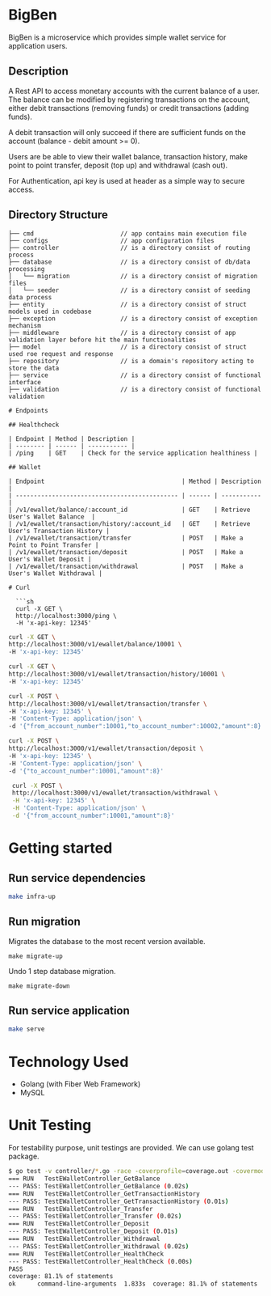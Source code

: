 # BigBen

BigBen is a microservice which provides simple wallet service for application users. 

## Description

A Rest API to access monetary accounts with the current balance of a user. 
The balance can be modified by registering transactions on the account, either debit transactions (removing funds) or credit transactions (adding funds).

A debit transaction will only succeed if there are sufficient funds on the account (balance - debit amount >= 0).

Users are be able to view their wallet balance, transaction history, make point to point transfer, deposit (top up) and withdrawal (cash out).

For Authentication, api key is used at header as a simple way to secure access.

 
## Directory Structure  
```
├── cmd                        // app contains main execution file 
├── configs                    // app configuration files 
├── controller                 // is a directory consist of routing process
├── database                   // is a directory consist of db/data processing
│   └── migration              // is a directory consist of migration files
│   └── seeder                 // is a directory consist of seeding data process
├── entity                     // is a directory consist of struct models used in codebase
├── exception                  // is a directory consist of exception mechanism
├── middleware                 // is a directory consist of app validation layer before hit the main functionalities 
├── model                      // is a directory consist of struct used roe request and response
├── repository                 // is a domain's repository acting to store the data
├── service                    // is a directory consist of functional interface
├── validation                 // is a directory consist of functional validation

# Endpoints

## Healthcheck

| Endpoint | Method | Description |
| -------- | ------ | ----------- |
| /ping    | GET    | Check for the service application healthiness |

## Wallet

| Endpoint                                      | Method | Description |
| --------------------------------------------- | ------ | ----------- |
| /v1/ewallet/balance/:account_id               | GET    | Retrieve User's Wallet Balance  |
| /v1/ewallet/transaction/history/:account_id   | GET    | Retrieve User's Transaction History |
| /v1/ewallet/transaction/transfer              | POST   | Make a Point to Point Transfer |
| /v1/ewallet/transaction/deposit               | POST   | Make a User's Wallet Deposit |
| /v1/ewallet/transaction/withdrawal            | POST   | Make a User's Wallet Withdrawal |

# Curl

  ```sh
  curl -X GET \
  http://localhost:3000/ping \
  -H 'x-api-key: 12345' 
  ```
  ```sh
  curl -X GET \
  http://localhost:3000/v1/ewallet/balance/10001 \
  -H 'x-api-key: 12345' 
  ```
  ```sh
  curl -X GET \
  http://localhost:3000/v1/ewallet/transaction/history/10001 \
  -H 'x-api-key: 12345' 
  ```
  ```sh
  curl -X POST \
  http://localhost:3000/v1/ewallet/transaction/transfer \
  -H 'x-api-key: 12345' \
  -H 'Content-Type: application/json' \
  -d '{"from_account_number":10001,"to_account_number":10002,"amount":8}'
  ```
  ```sh
  curl -X POST \
  http://localhost:3000/v1/ewallet/transaction/deposit \
  -H 'x-api-key: 12345' \
  -H 'Content-Type: application/json' \
  -d '{"to_account_number":10001,"amount":8}'
  ```
 ```sh
  curl -X POST \
  http://localhost:3000/v1/ewallet/transaction/withdrawal \
  -H 'x-api-key: 12345' \
  -H 'Content-Type: application/json' \
  -d '{"from_account_number":10001,"amount":8}'
  ```


# Getting started

## Run service dependencies

```sh
make infra-up
```

## Run migration
Migrates the database to the most recent version available.
```
make migrate-up
```

Undo 1 step database migration.
```
make migrate-down
```

## Run service application

```sh
make serve
```

# Technology Used

- Golang (with Fiber Web Framework)
- MySQL

# Unit Testing

For testability purpose, unit testings are provided.
We can use golang test package.

```sh
$ go test -v controller/*.go -race -coverprofile=coverage.out -covermode=atomic
=== RUN   TestEWalletController_GetBalance
--- PASS: TestEWalletController_GetBalance (0.02s)
=== RUN   TestEWalletController_GetTransactionHistory
--- PASS: TestEWalletController_GetTransactionHistory (0.01s)
=== RUN   TestEWalletController_Transfer
--- PASS: TestEWalletController_Transfer (0.02s)
=== RUN   TestEWalletController_Deposit
--- PASS: TestEWalletController_Deposit (0.01s)
=== RUN   TestEWalletController_Withdrawal
--- PASS: TestEWalletController_Withdrawal (0.02s)
=== RUN   TestEWalletController_HealthCheck
--- PASS: TestEWalletController_HealthCheck (0.00s)
PASS
coverage: 81.1% of statements
ok      command-line-arguments  1.833s  coverage: 81.1% of statements

```
